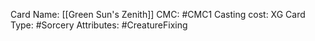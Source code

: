 Card Name: [[Green Sun's Zenith]]
CMC: #CMC1
Casting cost: XG
Card Type: #Sorcery
Attributes: #CreatureFixing